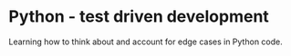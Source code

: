 # Python - test driven development
Learning how to think about and account for edge cases in Python code.
